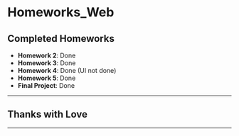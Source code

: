 # Homeworks_Web

## Completed Homeworks
- **Homework 2**: Done
- **Homework 3**: Done
- **Homework 4**: Done (UI not done)
- **Homework 5**: Done
- **Final Project**: Done

---

## Thanks with Love

---
